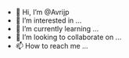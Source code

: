 - 👋 Hi, I’m @Avrijp
- 👀 I’m interested in ...
- 🌱 I’m currently learning ...
- 💞️ I’m looking to collaborate on ...
- 📫 How to reach me ...

<!---
Avrijp/Avrijp is a ✨ special ✨ repository because its `README.md` (this file) appears on your GitHub profile.
You can click the Preview link to take a look at your changes.
--->
